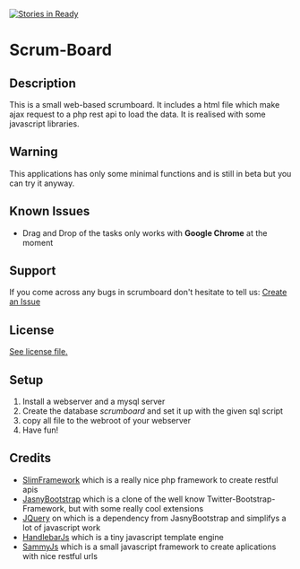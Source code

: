 [![Stories in Ready](https://badge.waffle.io/chefe/scrum-board.png?label=ready&title=Ready)](https://waffle.io/chefe/scrum-board)
# Scrum-Board
## Description
This is a small web-based scrumboard. It includes a html file which make ajax request to a php rest api to load the data. It is realised with some javascript libraries.

## Warning 
This applications has only some minimal functions and is still in beta but you can try it anyway. 

## Known Issues
* Drag and Drop of the tasks only works with **Google Chrome** at the moment

## Support
If you come across any bugs in scrumboard don't hesitate to tell us: [Create an Issue](https://github.com/chefe/scrum-board/issues/new)

## License
[See license file.](https://github.com/chefe/scrum-board/blob/master/LICENSE)

## Setup
1. Install a webserver and a mysql server
2. Create the database *scrumboard* and set it up with the given sql script
3. copy all file to the webroot of your webserver
4. Have fun!

## Credits
* [SlimFramework](http://www.slimframework.com/) which is a really nice php framework to create restful apis
* [JasnyBootstrap](http://jasny.github.io/bootstrap/) which is a clone of the well know Twitter-Bootstrap-Framework, but with some really cool extensions
* [JQuery](http://jquery.com/) on which is a dependency from JasnyBootstrap and simplifys a lot of javascript work
* [HandlebarJs](http://handlebarsjs.com/) which is a tiny javascript template engine 
* [SammyJs](http://sammyjs.org/) which is a small javascript framework to create aplications with nice restful urls
